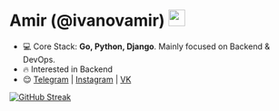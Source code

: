 <h1 align="left">Amir (@ivanovamir) <img src="https://media.giphy.com/media/hvRJCLFzcasrR4ia7z/giphy.gif" width="29px"></h1>

- 💻 Core Stack: **Go, Python, Django**. Mainly focused on Backend & DevOps.
- 🔥 Interested in Backend
- 😌 <a href="https://t.me/pussykiller2009"  target="blank">Telegram</a> | <a href="https://www.instagram.com/roma.s.hka/"  target="blank">Instagram</a> | <a href="https://vk.com/romashka1922"  target="blank">VK</a>

[![GitHub Streak](https://streak-stats.demolab.com?user=ivanovamir&theme=buefy&hide_border=true&border_radius=)](https://git.io/streak-stats)
